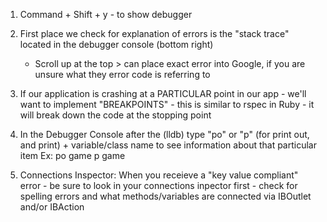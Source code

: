 <!-- Debugging in XCode --> 

1. Command + Shift + y - to show debugger 

2. First place we check for explanation of errors is the "stack trace" located in the debugger console (bottom right)
    - Scroll up at the top > can place exact error into Google, if you are unsure what they error code is referring to 
    
3. If our application is crashing at a PARTICULAR point in our app - we'll want to implement "BREAKPOINTS" - this is similar to rspec in Ruby - it will break down the code at the stopping point 

4. In the Debugger Console after the (lldb) type "po"  or "p" (for print out, and print) + variable/class name to see information about that particular item 
    Ex: po game 
        p game 
        
5. Connections Inspector: When you receieve a "key value compliant" error - be sure to look in your connections inpector first - check for spelling errors and what methods/variables are connected via IBOutlet and/or IBAction 